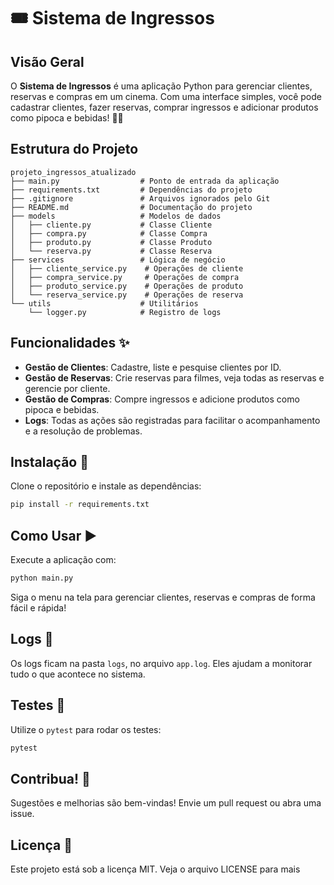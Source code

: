 # 🎟️ Sistema de Ingressos

## Visão Geral
O **Sistema de Ingressos** é uma aplicação Python para gerenciar clientes, reservas e compras em um cinema. Com uma interface simples, você pode cadastrar clientes, fazer reservas, comprar ingressos e adicionar produtos como pipoca e bebidas! 🍿🥤

## Estrutura do Projeto
```
projeto_ingressos_atualizado
├── main.py                  # Ponto de entrada da aplicação
├── requirements.txt         # Dependências do projeto
├── .gitignore               # Arquivos ignorados pelo Git
├── README.md                # Documentação do projeto
├── models                   # Modelos de dados
│   ├── cliente.py           # Classe Cliente
│   ├── compra.py            # Classe Compra
│   ├── produto.py           # Classe Produto
│   └── reserva.py           # Classe Reserva
├── services                 # Lógica de negócio
│   ├── cliente_service.py    # Operações de cliente
│   ├── compra_service.py     # Operações de compra
│   ├── produto_service.py    # Operações de produto
│   └── reserva_service.py    # Operações de reserva
└── utils                    # Utilitários
    └── logger.py            # Registro de logs
```

## Funcionalidades ✨
- **Gestão de Clientes**: Cadastre, liste e pesquise clientes por ID.
- **Gestão de Reservas**: Crie reservas para filmes, veja todas as reservas e gerencie por cliente.
- **Gestão de Compras**: Compre ingressos e adicione produtos como pipoca e bebidas.
- **Logs**: Todas as ações são registradas para facilitar o acompanhamento e a resolução de problemas.

## Instalação 🚀
Clone o repositório e instale as dependências:

```bash
pip install -r requirements.txt
```

## Como Usar ▶️
Execute a aplicação com:

```bash
python main.py
```

Siga o menu na tela para gerenciar clientes, reservas e compras de forma fácil e rápida!

## Logs 📝
Os logs ficam na pasta `logs`, no arquivo `app.log`. Eles ajudam a monitorar tudo o que acontece no sistema.

## Testes 🧪
Utilize o `pytest` para rodar os testes:

```bash
pytest
```

## Contribua! 🤝
Sugestões e melhorias são bem-vindas! Envie um pull request ou abra uma issue.

## Licença 📄
Este projeto está sob a licença MIT. Veja o arquivo LICENSE para mais